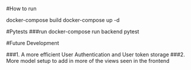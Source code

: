#How to run

docker-compose build
docker-compose up -d

#Pytests
###run docker-compose run backend pytest

#Future Development

###1. A more efficient User Authentication and User token storage
###2. More model setup to add in more of the views seen in the frontend
